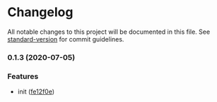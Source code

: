 # Changelog

All notable changes to this project will be documented in this file. See [standard-version](https://github.com/conventional-changelog/standard-version) for commit guidelines.

### 0.1.3 (2020-07-05)


### Features

* init ([fe12f0e](https://github.com/JR93/joy-bundler/commit/fe12f0ebf2fd20767069c109a9effc2722b3fba2))
